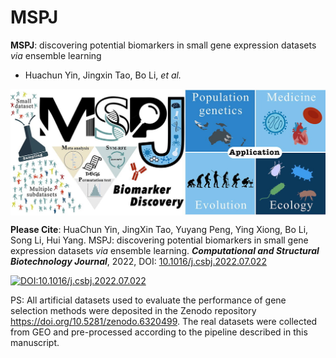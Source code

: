 # MSPJ
**MSPJ**: discovering potential biomarkers in small gene expression datasets *via* ensemble learning

- Huachun Yin, Jingxin Tao, Bo Li, *et al.*

<img src = "image/MSPJ-logo.jpg" width = "800" align = "middle"> 

**Please Cite**: HuaChun Yin, JingXin Tao, Yuyang Peng, Ying Xiong, Bo Li, Song Li, Hui Yang. MSPJ: discovering potential biomarkers in small gene expression datasets *via* ensemble learning. ***Computational and Structural Biotechnology Journal***, 2022, DOI: [10.1016/j.csbj.2022.07.022](https://www.sciencedirect.com/science/article/pii/S2001037022003026)

[![DOI:10.1016/j.csbj.2022.07.022](http://img.shields.io/badge/DOI-10.1016/j.csbj.2022.07.022.svg)](https://doi.org/10.1016/j.csbj.2022.07.022)

PS: All artificial datasets used to evaluate the performance of gene selection methods were deposited in the Zenodo repository <https://doi.org/10.5281/zenodo.6320499>. The real datasets were collected from GEO and pre-processed according to the pipeline described in this manuscript. 
